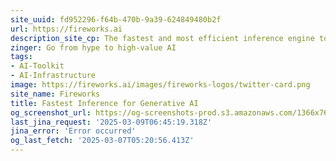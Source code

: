 ```yaml
---
site_uuid: fd952296-f64b-470b-9a39-624849480b2f
url: https://fireworks.ai
description_site_cp: The fastest and most efficient inference engine to build production-ready, compound AI systems.
zinger: Go from hype to high-value AI
tags:
- AI-Toolkit
- AI-Infrastructure
image: https://fireworks.ai/images/fireworks-logos/twitter-card.png
site_name: Fireworks
title: Fastest Inference for Generative AI
og_screenshot_url: https://og-screenshots-prod.s3.amazonaws.com/1366x768/80/false/07f61fe6dbcefc724aca7701d58868cd80c2c926fa33a35bff393838c6c7d262.jpeg
last_jina_request: '2025-03-09T06:45:19.318Z'
jina_error: 'Error occurred'
og_last_fetch: '2025-03-07T05:20:56.413Z'
---
```



